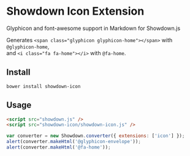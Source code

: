 Showdown Icon Extension
=======================

Glyphicon and font-awesome support in Markdown for Showdown.js

Generates ```<span class="glyphicon glyphicon-home"></span>``` with ```@glyphicon-home```,   
and ```<i class="fa fa-home"></i>``` with ```@fa-home```.


## Install
```bower install showdown-icon```

## Usage
```html
<script src="showdown.js" />
<script src="showdown-icon/showdown-icon.js" />
```

```js
var converter = new Showdown.converter({ extensions: ['icon'] });
alert(converter.makeHtml('@glyphicon-envelope'));
alert(converter.makeHtml('@fa-home'));
```
